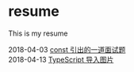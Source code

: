 # resume
This is my resume

2018-04-03 <a href="https://github.com/huzhijuan77/resume/issues/1">const 引出的一道面试题</a>  
2018-04-13 <a href="https://github.com/huzhijuan77/resume/issues/2">TypeScript 导入图片</a>
